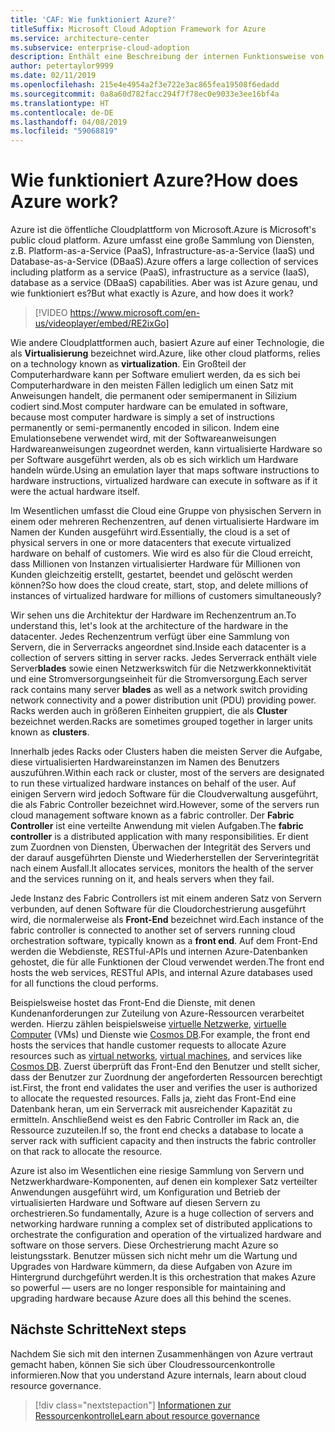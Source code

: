 ```yaml
---
title: 'CAF: Wie funktioniert Azure?'
titleSuffix: Microsoft Cloud Adoption Framework for Azure
ms.service: architecture-center
ms.subservice: enterprise-cloud-adoption
description: Enthält eine Beschreibung der internen Funktionsweise von Azure.
author: petertaylor9999
ms.date: 02/11/2019
ms.openlocfilehash: 215e4e4954a2f3e722e3ac865fea19508f6edadd
ms.sourcegitcommit: 0a8a60d782facc294f7f78ec0e9033e3ee16bf4a
ms.translationtype: HT
ms.contentlocale: de-DE
ms.lasthandoff: 04/08/2019
ms.locfileid: "59068819"
---
```

<!-- markdownlint-disable MD026 -->

# <a name="how-does-azure-work"></a><span data-ttu-id="0561d-103">Wie funktioniert Azure?</span><span class="sxs-lookup"><span data-stu-id="0561d-103">How does Azure work?</span></span>

<span data-ttu-id="0561d-104">Azure ist die öffentliche Cloudplattform von Microsoft.</span><span class="sxs-lookup"><span data-stu-id="0561d-104">Azure is Microsoft's public cloud platform.</span></span> <span data-ttu-id="0561d-105">Azure umfasst eine große Sammlung von Diensten, z.B. Platform-as-a-Service (PaaS), Infrastructure-as-a-Service (IaaS) und Database-as-a-Service (DBaaS).</span><span class="sxs-lookup"><span data-stu-id="0561d-105">Azure offers a large collection of services including platform as a service (PaaS), infrastructure as a service (IaaS), database as a service (DBaaS) capabilities.</span></span> <span data-ttu-id="0561d-106">Aber was ist Azure genau, und wie funktioniert es?</span><span class="sxs-lookup"><span data-stu-id="0561d-106">But what exactly is Azure, and how does it work?</span></span>

<!-- markdownlint-disable MD034 -->

> [!VIDEO https://www.microsoft.com/en-us/videoplayer/embed/RE2ixGo]

<!-- markdownlint-enable MD034 -->

<span data-ttu-id="0561d-107">Wie andere Cloudplattformen auch, basiert Azure auf einer Technologie, die als **Virtualisierung** bezeichnet wird.</span><span class="sxs-lookup"><span data-stu-id="0561d-107">Azure, like other cloud platforms, relies on a technology known as **virtualization**.</span></span> <span data-ttu-id="0561d-108">Ein Großteil der Computerhardware kann per Software emuliert werden, da es sich bei Computerhardware in den meisten Fällen lediglich um einen Satz mit Anweisungen handelt, die permanent oder semipermanent in Silizium codiert sind.</span><span class="sxs-lookup"><span data-stu-id="0561d-108">Most computer hardware can be emulated in software, because most computer hardware is simply a set of instructions permanently or semi-permanently encoded in silicon.</span></span> <span data-ttu-id="0561d-109">Indem eine Emulationsebene verwendet wird, mit der Softwareanweisungen Hardwareanweisungen zugeordnet werden, kann virtualisierte Hardware so per Software ausgeführt werden, als ob es sich wirklich um Hardware handeln würde.</span><span class="sxs-lookup"><span data-stu-id="0561d-109">Using an emulation layer that maps software instructions to hardware instructions, virtualized hardware can execute in software as if it were the actual hardware itself.</span></span>

<span data-ttu-id="0561d-110">Im Wesentlichen umfasst die Cloud eine Gruppe von physischen Servern in einem oder mehreren Rechenzentren, auf denen virtualisierte Hardware im Namen der Kunden ausgeführt wird.</span><span class="sxs-lookup"><span data-stu-id="0561d-110">Essentially, the cloud is a set of physical servers in one or more datacenters that execute virtualized hardware on behalf of customers.</span></span> <span data-ttu-id="0561d-111">Wie wird es also für die Cloud erreicht, dass Millionen von Instanzen virtualisierter Hardware für Millionen von Kunden gleichzeitig erstellt, gestartet, beendet und gelöscht werden können?</span><span class="sxs-lookup"><span data-stu-id="0561d-111">So how does the cloud create, start, stop, and delete millions of instances of virtualized hardware for millions of customers simultaneously?</span></span>

<span data-ttu-id="0561d-112">Wir sehen uns die Architektur der Hardware im Rechenzentrum an.</span><span class="sxs-lookup"><span data-stu-id="0561d-112">To understand this, let's look at the architecture of the hardware in the datacenter.</span></span>  <span data-ttu-id="0561d-113">Jedes Rechenzentrum verfügt über eine Sammlung von Servern, die in Serverracks angeordnet sind.</span><span class="sxs-lookup"><span data-stu-id="0561d-113">Inside each datacenter is a collection of servers sitting in server racks.</span></span> <span data-ttu-id="0561d-114">Jedes Serverrack enthält viele Server**blades** sowie einen Netzwerkswitch für die Netzwerkkonnektivität und eine Stromversorgungseinheit für die Stromversorgung.</span><span class="sxs-lookup"><span data-stu-id="0561d-114">Each server rack contains many server **blades** as well as a network switch providing network connectivity and a power distribution unit (PDU) providing power.</span></span> <span data-ttu-id="0561d-115">Racks werden auch in größeren Einheiten gruppiert, die als **Cluster** bezeichnet werden.</span><span class="sxs-lookup"><span data-stu-id="0561d-115">Racks are sometimes grouped together in larger units known as **clusters**.</span></span>

<span data-ttu-id="0561d-116">Innerhalb jedes Racks oder Clusters haben die meisten Server die Aufgabe, diese virtualisierten Hardwareinstanzen im Namen des Benutzers auszuführen.</span><span class="sxs-lookup"><span data-stu-id="0561d-116">Within each rack or cluster, most of the servers are designated to run these virtualized hardware instances on behalf of the user.</span></span> <span data-ttu-id="0561d-117">Auf einigen Servern wird jedoch Software für die Cloudverwaltung ausgeführt, die als Fabric Controller bezeichnet wird.</span><span class="sxs-lookup"><span data-stu-id="0561d-117">However, some of the servers run cloud management software known as a fabric controller.</span></span> <span data-ttu-id="0561d-118">Der **Fabric Controller** ist eine verteilte Anwendung mit vielen Aufgaben.</span><span class="sxs-lookup"><span data-stu-id="0561d-118">The **fabric controller** is a distributed application with many responsibilities.</span></span> <span data-ttu-id="0561d-119">Er dient zum Zuordnen von Diensten, Überwachen der Integrität des Servers und der darauf ausgeführten Dienste und Wiederherstellen der Serverintegrität nach einem Ausfall.</span><span class="sxs-lookup"><span data-stu-id="0561d-119">It allocates services, monitors the health of the server and the services running on it, and heals servers when they fail.</span></span>

<span data-ttu-id="0561d-120">Jede Instanz des Fabric Controllers ist mit einem anderen Satz von Servern verbunden, auf denen Software für die Cloudorchestrierung ausgeführt wird, die normalerweise als **Front-End** bezeichnet wird.</span><span class="sxs-lookup"><span data-stu-id="0561d-120">Each instance of the fabric controller is connected to another set of servers running cloud orchestration software, typically known as a **front end**.</span></span> <span data-ttu-id="0561d-121">Auf dem Front-End werden die Webdienste, RESTful-APIs und internen Azure-Datenbanken gehostet, die für alle Funktionen der Cloud verwendet werden.</span><span class="sxs-lookup"><span data-stu-id="0561d-121">The front end hosts the web services, RESTful APIs, and internal Azure databases used for all functions the cloud performs.</span></span>

<span data-ttu-id="0561d-122">Beispielsweise hostet das Front-End die Dienste, mit denen Kundenanforderungen zur Zuteilung von Azure-Ressourcen verarbeitet werden. Hierzu zählen beispielsweise [virtuelle Netzwerke](/azure/virtual-network/virtual-networks-overview), [virtuelle Computer](/azure/virtual-machines) (VMs) und Dienste wie [Cosmos DB](/azure/cosmos-db/introduction).</span><span class="sxs-lookup"><span data-stu-id="0561d-122">For example, the front end hosts the services that handle customer requests to allocate Azure resources such as [virtual networks](/azure/virtual-network/virtual-networks-overview), [virtual machines](/azure/virtual-machines), and services like [Cosmos DB](/azure/cosmos-db/introduction).</span></span> <span data-ttu-id="0561d-123">Zuerst überprüft das Front-End den Benutzer und stellt sicher, dass der Benutzer zur Zuordnung der angeforderten Ressourcen berechtigt ist.</span><span class="sxs-lookup"><span data-stu-id="0561d-123">First, the front end validates the user and verifies the user is authorized to allocate the requested resources.</span></span> <span data-ttu-id="0561d-124">Falls ja, zieht das Front-End eine Datenbank heran, um ein Serverrack mit ausreichender Kapazität zu ermitteln. Anschließend weist es den Fabric Controller im Rack an, die Ressource zuzuteilen.</span><span class="sxs-lookup"><span data-stu-id="0561d-124">If so, the front end checks a database to locate a server rack with sufficient capacity and then instructs the fabric controller on that rack to allocate the resource.</span></span>

<span data-ttu-id="0561d-125">Azure ist also im Wesentlichen eine riesige Sammlung von Servern und Netzwerkhardware-Komponenten, auf denen ein komplexer Satz verteilter Anwendungen ausgeführt wird, um Konfiguration und Betrieb der virtualisierten Hardware und Software auf diesen Servern zu orchestrieren.</span><span class="sxs-lookup"><span data-stu-id="0561d-125">So fundamentally, Azure is a huge collection of servers and networking hardware running a complex set of distributed applications to orchestrate the configuration and operation of the virtualized hardware and software on those servers.</span></span> <span data-ttu-id="0561d-126">Diese Orchestrierung macht Azure so leistungsstark. Benutzer müssen sich nicht mehr um die Wartung und Upgrades von Hardware kümmern, da diese Aufgaben von Azure im Hintergrund durchgeführt werden.</span><span class="sxs-lookup"><span data-stu-id="0561d-126">It is this orchestration that makes Azure so powerful &mdash; users are no longer responsible for maintaining and upgrading hardware because Azure does all this behind the scenes.</span></span>

## <a name="next-steps"></a><span data-ttu-id="0561d-127">Nächste Schritte</span><span class="sxs-lookup"><span data-stu-id="0561d-127">Next steps</span></span>

<span data-ttu-id="0561d-128">Nachdem Sie sich mit den internen Zusammenhängen von Azure vertraut gemacht haben, können Sie sich über Cloudressourcenkontrolle informieren.</span><span class="sxs-lookup"><span data-stu-id="0561d-128">Now that you understand Azure internals, learn about cloud resource governance.</span></span>

> [!div class="nextstepaction"]
> [<span data-ttu-id="0561d-129">Informationen zur Ressourcenkontrolle</span><span class="sxs-lookup"><span data-stu-id="0561d-129">Learn about resource governance</span></span>](what-is-governance.md)

<!-- Links -->

[docs-add-users-to-aad]: /azure/active-directory/add-users-azure-active-directory?toc=/azure/architecture/cloud-adoption-guide/toc.json
